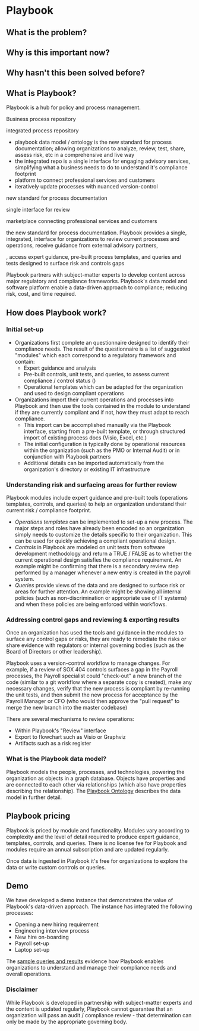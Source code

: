 # Playbook

## What is the problem?



## Why is this important now?

## Why hasn't this been solved before?

## What is Playbook?




Playbook is a hub for policy and process management.

Business process repository

integrated process repository
* playbook data model / ontology is the new standard for process documentation; allowing organizations to analyze, review, test, share, assess risk, etc in a comprehensive and live way
* the integrated repo is a single interface for engaging advisory services, simplifying what a business needs to do to understand it's compliance footprint
* platform to connect professional services and customers  
* iteratively update processes with nuanced version-control

new standard for process documentation

single interface for review

marketplace connecting professional services and customers


the new standard for process documentation. Playbook provides a single, integrated, interface for organizations to review current processes and operations, receive guidance from external advisory partners,





 , access expert guidance, pre-built process templates, and queries and tests designed to surface risk and controls gaps

Playbook partners with subject-matter experts to develop content across major regulatory and compliance frameworks. Playbook's data model and software platform enable a data-driven approach to compliance; reducing risk, cost, and time required.  

## How does Playbook work?

### Initial set-up

* Organizations first complete an questionnaire designed to identify their compliance needs. The result of the questionnaire is a list of suggested "modules" which each correspond to a regulatory framework and contain:
  * Expert guidance and analysis
  * Pre-built controls, unit tests, and queries, to assess current compliance / control status ()
  * Operational templates which can be adapted for the organization and used to design compliant operations
* Organizations import their current operations and processes into Playbook and then use the tools contained in the module to understand if they are currently compliant and if not, how they must adapt to reach compliance.
  * This import can be accomplished manually via the Playbook interface, starting from a pre-built template, or through structured import of existing process docs (Visio, Excel, etc.)
  * The initial configuration is typically done by operational resources within the organization (such as the PMO or Internal Audit) or in conjunction with Playbook partners
  * Additional details can be imported automatically from the organization's directory or existing IT infrastructure  

### Understanding risk and surfacing areas for further review

Playbook modules include expert guidance and pre-built tools (operations templates, controls, and queries) to help an organization understand their current risk / compliance footprint.

* *Operations templates* can be implemented to set-up a new process. The major steps and roles have already been encoded so an organization simply needs to customize the details specific to their organization. This can be used for quickly achieving a compliant operational design.
* *Controls* in Playbook are modeled on unit tests from software development methodology and return a TRUE / FALSE as to whether the current operational design satisfies the compliance requirement. An example might be confirming that there is a secondary review step performed by a manager whenever a new entry is created in the payroll system.
* *Queries* provide views of the data and are designed to surface risk or areas for further attention. An example might be showing all internal policies (such as non-discrimination or appropriate use of IT systems) and when these policies are being enforced within workflows.

### Addressing control gaps and reviewing & exporting results

Once an organization has used the tools and guidance in the modules to surface any control gaps or risks, they are ready to remediate the risks or share evidence with regulators or internal governing bodies (such as the Board of Directors or other leadership).

Playbook uses a version-control workflow to manage changes. For example, if a review of SOX 404 controls surfaces a gap in the Payroll processes, the Payroll specialist could "check-out" a new branch of the code (similar to a git workflow where a separate copy is created), make any necessary changes, verify that the new process is compliant by re-running the unit tests, and then submit the new process for acceptance by the Payroll Manager or CFO (who would then approve the "pull request" to merge the new branch into the master codebase)

There are several mechanisms to review operations:
* Within Playbook's "Review" interface
* Export to flowchart such as Visio or Graphviz
* Artifacts such as a risk register

### What is the Playbook data model?

Playbook models the people, processes, and technologies, powering the organization as objects in a graph database. Objects have properties and are connected to each other via relationships (which also have properties describing the relationship). The [Playbook Ontology](https://github.com/paulejarvis/Playbook/blob/master/Data%20Structure%20and%20Ontology/Playbook%20Ontology.md) describes the data model in further detail.

## Playbook pricing

Playbook is priced by module and functionality. Modules vary according to complexity and the level of detail required to produce expert guidance, templates, controls, and queries. There is no license fee for Playbook and modules require an annual subscription and are updated regularly.

Once data is ingested in Playbook it's free for organizations to explore the data or write custom controls or queries.

## Demo

We have developed a demo instance that demonstrates the value of Playbook's data-driven approach. The instance has integrated the following processes:
* Opening a new hiring requirement
* Engineering interview process
* New hire on-boarding
* Payroll set-up
* Laptop set-up

The [sample queries and results](https://github.com/paulejarvis/Playbook/blob/master/Demo/Queries%20and%20Unit%20Tests/Sample%20Queries%20and%20Screenshots.md) evidence how Playbook enables organizations to understand and manage their compliance needs and overall operations.

### Disclaimer

While Playbook is developed in partnership with subject-matter experts and the content is updated regularly, Playbook cannot guarantee that an organization will pass an audit / compliance review - that determination can only be made by the appropriate governing body.
